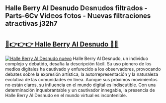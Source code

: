 ## Halle Berry Al Desnudo D𝚎sn𝚞dos filtr𝚊dos - Parts-6Cv Vid𝚎os f𝚘tos - N𝚞evas filtr𝚊ciones atr𝚊ctivas j32h7

# <h2><a href="http://mbcjma.tromn.icu/?c=Halle+Berry+Al+Desnudo">🔗👉👉👉 Halle Berry Al Desnudo 🔗🔗</a></h2>

[![Halle Berry Al Desnudo nuevo](https://i.imgur.com/pEAQMta.gif)](http://mbcjma.tromn.icu/?c=Halle+Berry+Al+Desnudo)
Halle Berry Al Desnudo, un individuo complejo y debatido, desafía la descripción fácil. Su uso pionero de los medios digitales ha cautivado y enfurecido a los observadores, provocando debates sobre la expresión artística, la autorrepresentación y la naturaleza evolutiva de las comunidades en línea. Aunque sus próximos movimientos no están claros, su influencia en el mundo digital es indiscutible. Con una determinación inquebrantable y un cautivador innegable, la presencia de Halle Berry Al Desnudo en el mundo virtual es incontenible.

